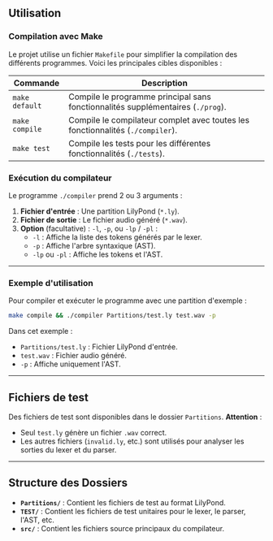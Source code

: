 ## **Utilisation**

### **Compilation avec Make**
Le projet utilise un fichier `Makefile` pour simplifier la compilation des différents programmes. Voici les principales cibles disponibles :

| Commande           | Description                                                      |
|--------------------|------------------------------------------------------------------|
| `make default`     | Compile le programme principal sans fonctionnalités supplémentaires (`./prog`). |
| `make compile`     | Compile le compilateur complet avec toutes les fonctionnalités (`./compiler`). |
| `make test`        | Compile les tests pour les différentes fonctionnalités (`./tests`). |

### **Exécution du compilateur**
Le programme `./compiler` prend 2 ou 3 arguments :

1. **Fichier d'entrée** : Une partition LilyPond (`*.ly`).
2. **Fichier de sortie** : Le fichier audio généré (`*.wav`).
3. **Option** (facultative) : `-l`, `-p`, ou `-lp` / `-pl` :
   - `-l` : Affiche la liste des tokens générés par le lexer.
   - `-p` : Affiche l'arbre syntaxique (AST).
   - `-lp` ou `-pl` : Affiche les tokens et l'AST.

---

### **Exemple d'utilisation**
Pour compiler et exécuter le programme avec une partition d'exemple :
```bash
make compile && ./compiler Partitions/test.ly test.wav -p
```

Dans cet exemple :
- `Partitions/test.ly` : Fichier LilyPond d'entrée.
- `test.wav` : Fichier audio généré.
- `-p` : Affiche uniquement l'AST.

---

## **Fichiers de test**
Des fichiers de test sont disponibles dans le dossier `Partitions`. **Attention** : 
- Seul `test.ly` génère un fichier `.wav` correct.
- Les autres fichiers (`invalid.ly`, etc.) sont utilisés pour analyser les sorties du lexer et du parser.

---

## **Structure des Dossiers**
- **`Partitions/`** : Contient les fichiers de test au format LilyPond.
- **`TEST/`** : Contient les fichiers de test unitaires pour le lexer, le parser, l'AST, etc.
- **`src/`** : Contient les fichiers source principaux du compilateur.
